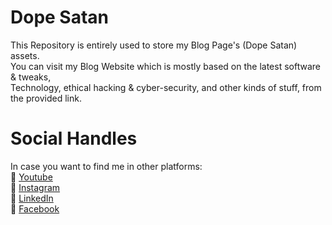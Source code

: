 # Dope Satan
This Repository is entirely used to store my Blog Page's (Dope Satan) assets.
<br/>You can visit my Blog Website which is mostly based on the latest software &amp; tweaks,
<br/>Technology, ethical hacking &amp; cyber-security, and other kinds of stuff, from the provided link.

# Social Handles
In case you want to find me in other platforms:
<br/>🔸 [Youtube](https://www.youtube.com/dopesatan)
<br/>🔸 [Instagram](https://www.instagram.com/utsanjan)
<br/>🔸 [LinkedIn](https://www.linkedin.com/in/utsanjan)
<br/>🔸 [Facebook](https://www.facebook.com/utsanjan)
